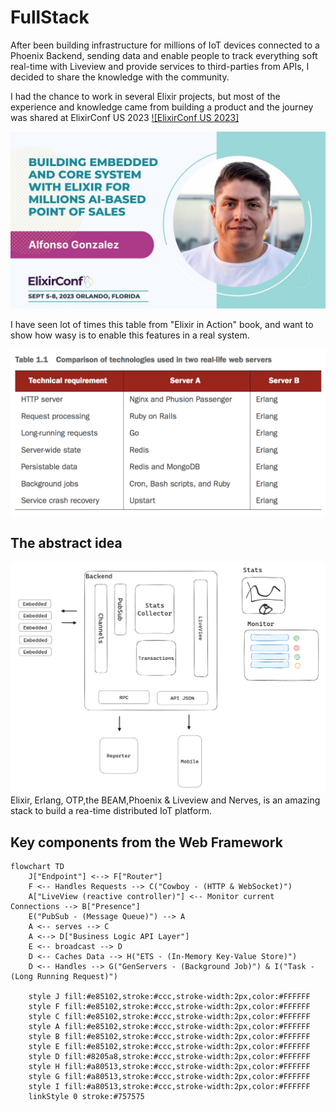 # FullStack

After been building infrastructure for millions of IoT devices connected to a Phoenix Backend, sending data and enable people to track everything soft real-time with Liveview and provide services to third-parties from APIs, I decided to share the knowledge with the community.

I had the chance to work in several Elixir projects, but most of the experience and knowledge came from building a product and the journey was shared at ElixirConf US 2023
[![ElixirConf US 2023]](https://www.youtube.com/watch?v=YWDCXbjircQ)

[![Watch the demo](./static/thumbnail.jpg)](https://www.youtube.com/watch?v=ZMFXT9YDu-o)

I have seen lot of times this table from "Elixir in Action" book, and want to show how wasy is to enable this features in a real system. 

![plot](./static/erlang_features.png)

## The abstract idea 
![plot](./static/idea.png)
Elixir, Erlang, OTP,the BEAM,Phoenix & Liveview and Nerves, is an amazing stack to build a rea-time distributed IoT platform.

## Key components from the Web Framework
```mermaid
flowchart TD
    J["Endpoint"] <--> F["Router"]
    F <-- Handles Requests --> C("Cowboy - (HTTP & WebSocket)")
    A["LiveView (reactive controller)"] <-- Monitor current Connections --> B["Presence"]
    E("PubSub - (Message Queue)") --> A
    A <-- serves --> C
    A <--> D["Business Logic API Layer"]
    E <-- broadcast --> D
    D <-- Caches Data --> H("ETS - (In-Memory Key-Value Store)")
    D <-- Handles --> G("GenServers - (Background Job)") & I("Task - (Long Running Request)")

    style J fill:#e85102,stroke:#ccc,stroke-width:2px,color:#FFFFFF
    style F fill:#e85102,stroke:#ccc,stroke-width:2px,color:#FFFFFF
    style C fill:#e85102,stroke:#ccc,stroke-width:2px,color:#FFFFFF
    style A fill:#e85102,stroke:#ccc,stroke-width:2px,color:#FFFFFF
    style B fill:#e85102,stroke:#ccc,stroke-width:2px,color:#FFFFFF
    style E fill:#e85102,stroke:#ccc,stroke-width:2px,color:#FFFFFF
    style D fill:#8205a8,stroke:#ccc,stroke-width:2px,color:#FFFFFF
    style H fill:#a80513,stroke:#ccc,stroke-width:2px,color:#FFFFFF
    style G fill:#a80513,stroke:#ccc,stroke-width:2px,color:#FFFFFF
    style I fill:#a80513,stroke:#ccc,stroke-width:2px,color:#FFFFFF
    linkStyle 0 stroke:#757575
```





